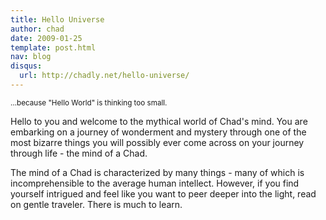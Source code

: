 ```yaml
---
title: Hello Universe
author: chad
date: 2009-01-25
template: post.html
nav: blog
disqus: 
  url: http://chadly.net/hello-universe/
---
```


<small>…because "Hello World" is thinking too small.</small>

Hello to you and welcome to the mythical world of Chad's mind. You are embarking on a journey of wonderment and mystery through one of the most bizarre things you will possibly ever come across on your journey through life - the mind of a Chad.

The mind of a Chad is characterized by many things - many of which is incomprehensible to the average human intellect. However, if you find yourself intrigued and feel like you want to peer deeper into the light, read on gentle traveler. There is much to learn.